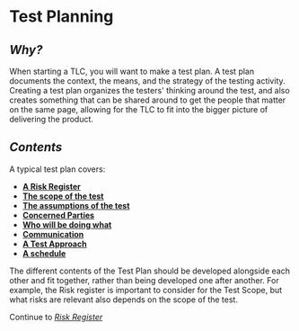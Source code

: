 # **Test Planning**

## *Why?*
When starting a TLC, you will want to make a test plan. A test plan documents the context, the means, and the strategy of the testing activity. Creating a test plan organizes the testers' thinking around the test, and also creates something that can be shared around to get the people that matter on the same page, allowing for the TLC to fit into the bigger picture of delivering the product.

## *Contents*
A typical test plan covers:
* **[A Risk Register](/1/1/1.Risk_Register.md)**
* **[The scope of the test](/1/1/2.Test_Scope.md)**
* **[The assumptions of the test](/1/1/3.Test_Assumptions.md)**
* **[Concerned Parties](/1/1/4.Concerned_Parties.md)**
* **[Who will be doing what](/1/2.TLC_Roles.md)**
* **[Communication](/1/1/5.Communiation_Plan.md)**
* **[A Test Approach](/1/1/6.Test_Approach.md)**
* **[A schedule](/1/1/7.Test_Schedule.md)**

The different contents of the Test Plan should be developed alongside each other and fit together, rather than being developed one after another. For example, the Risk register is important to consider for the Test Scope, but what risks are relevant also depends on the scope of the test.

Continue to *[Risk Register](/1/1/5.Risk_Register.md)*